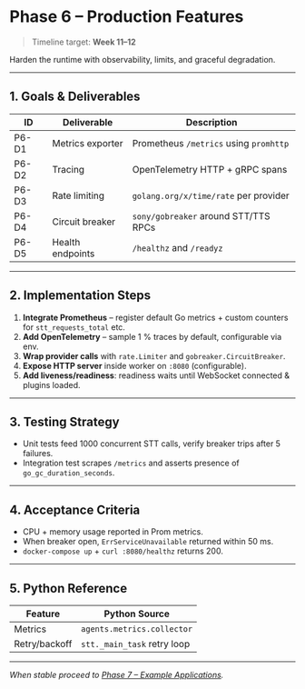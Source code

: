 <!--
Copyright 2024 LiveKit

Licensed under the Apache License, Version 2.0 (the "License");
you may not use this file except in compliance with the License.
You may obtain a copy of the License at

    http://www.apache.org/licenses/LICENSE-2.0

Unless required by applicable law or agreed to in writing, software
distributed under the License is distributed on an "AS IS" BASIS,
WITHOUT WARRANTIES OR CONDITIONS OF ANY KIND, either express or implied.
See the License for the specific language governing permissions and
limitations under the License.
-->

# Phase 6 – Production Features

> Timeline target: **Week 11–12**

Harden the runtime with observability, limits, and graceful degradation.

---

## 1. Goals & Deliverables

| ID | Deliverable | Description |
|----|-------------|-------------|
| P6-D1 | Metrics exporter | Prometheus `/metrics` using `promhttp` |
| P6-D2 | Tracing | OpenTelemetry HTTP + gRPC spans |
| P6-D3 | Rate limiting | `golang.org/x/time/rate` per provider |
| P6-D4 | Circuit breaker | `sony/gobreaker` around STT/TTS RPCs |
| P6-D5 | Health endpoints | `/healthz` and `/readyz` |

---

## 2. Implementation Steps

1. **Integrate Prometheus** – register default Go metrics + custom counters for `stt_requests_total` etc.
2. **Add OpenTelemetry** – sample 1 % traces by default, configurable via env.
3. **Wrap provider calls** with `rate.Limiter` and `gobreaker.CircuitBreaker`.
4. **Expose HTTP server** inside worker on `:8080` (configurable).
5. **Add liveness/readiness**: readiness waits until WebSocket connected & plugins loaded.

---

## 3. Testing Strategy

* Unit tests feed 1000 concurrent STT calls, verify breaker trips after 5 failures.
* Integration test scrapes `/metrics` and asserts presence of `go_gc_duration_seconds`.

---

## 4. Acceptance Criteria

* CPU + memory usage reported in Prom metrics.
* When breaker open, `ErrServiceUnavailable` returned within 50 ms.
* `docker-compose up` + `curl :8080/healthz` returns 200.

---

## 5. Python Reference

| Feature | Python Source |
|---------|---------------|
| Metrics | `agents.metrics.collector` |
| Retry/backoff | `stt._main_task` retry loop |

---

_When stable proceed to [Phase 7 – Example Applications](phase-7_example_applications.md)._ 